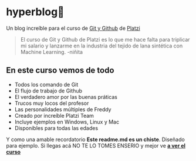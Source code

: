 # hyperblog💚
Un blog increíble para el curso de [Git y Github](https://github.com/Misaelfc "Git y Github") de [Platzi](https://platzi.com/ "Platzi")
> El curso de Git y Github de Platzi es lo que me hace falta para triplicar mi salario y lanzarme en la industria del tejido de lana sintética con Machine Learning.
> -niñita

## En este curso vemos de todo
- Todos los comando de Git
- El flujo de trabajo de Github
- El verdadero amor por las buenas práticas
- Trucos muy locos del profesor
- Las personalidades múltiples de Freddy
- Creado por increíble Platzi Team
- Incluye ejemplos en Windows, Linux y Mac
- Disponibles para todas las edades


Y como una amable recordatorio **Este readme.md es un chiste**. Diseñado para ejemplo. Si llegas acá NO TE LO TOMES ENSERIO y mejor ve [**a ver el curso**](https://platzi.com/cursos/git-github/ "a ver el curso")
